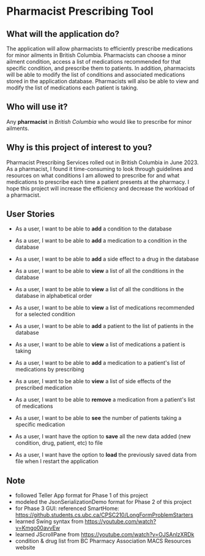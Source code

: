 # Pharmacist Prescribing Tool

## What will the application do?
The application will allow pharmacists to efficiently prescribe medications 
for minor ailments in British Columbia.
Pharmacists can choose a minor ailment condition, 
access a list of medications recommended for that specific condition, and prescribe them to patients.
In addition, pharmacists will be able to modify the list of conditions 
and associated medications stored in the application database. 
Pharmacists will also be able to view and modify the list of medications each patient is taking.

## Who will use it?
Any **pharmacist** in *British Columbia* who would like to prescribe for minor ailments.

## Why is this project of interest to you?
Pharmacist Prescribing Services rolled out in British Columbia in June 2023. 
As a pharmacist, I found it time-consuming to look through guidelines and resources on what conditions 
I am allowed to prescribe for and what medications to prescribe each time a patient presents at the pharmacy. 
I hope this project will increase the efficiency and decrease the workload of a pharmacist.

## User Stories
- As a user, I want to be able to **add** a condition to the database
- As a user, I want to be able to **add** a medication to a condition in the database
- As a user, I want to be able to **add** a side effect to a drug in the database
- As a user, I want to be able to **view** a list of all the conditions in the database
- As a user, I want to be able to **view** a list of all the conditions in the database in alphabetical order
- As a user, I want to be able to **view** a list of medications recommended for a selected condition
- As a user, I want to be able to **add** a patient to the list of patients in the database
- As a user, I want to be able to **view** a list of medications a patient is taking
- As a user, I want to be able to **add** a medication to a patient's list of medications by prescribing
- As a user, I want to be able to **view** a list of side effects of the prescribed medication
- As a user, I want to be able to **remove** a medication from a patient's list of medications
- As a user, I want to be able to **see** the number of patients taking a specific medication

- As a user, I want have the option to **save** all the new data added (new condition, drug, patient, etc) to file
- As a user, I want have the option to **load** the previously saved data from file when I restart the application

## Note
- followed Teller App format for Phase 1 of this project
- modeled the JsonSerializationDemo format for Phase 2 of this project
- for Phase 3 GUI: referenced SmartHome: https://github.students.cs.ubc.ca/CPSC210/LongFormProblemStarters
- learned Swing syntax from https://youtube.com/watch?v=Kmgo00avvEw
- learned JScrollPane from https://youtube.com/watch?v=OJSAnlzXRDk
- condition & drug list from BC Pharmacy Association MACS Resources website